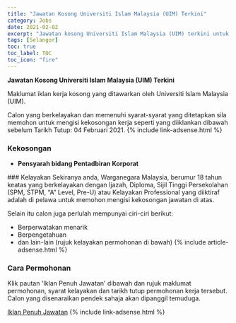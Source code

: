 ```yaml
---
title: "Jawatan Kosong Universiti Islam Malaysia (UIM) Terkini" 
category: Jobs 
date: 2021-02-02 
excerpt: "Jawatan kosong Universiti Islam Malaysia (UIM) terkini untuk kekosongan Pensyarah bidang Pentadbiran Korporat" 
tags: [Selangor] 
toc: true 
toc_label: TOC 
toc_icon: "fire" 
--- 
```


**Jawatan Kosong Universiti Islam Malaysia (UIM) Terkini**

Maklumat iklan kerja kosong yang ditawarkan oleh Universiti Islam Malaysia (UIM). 

Calon yang berkelayakan dan memenuhi syarat-syarat yang ditetapkan sila memohon untuk mengisi kekosongan kerja seperti yang diiklankan dibawah sebelum Tarikh Tutup: 04 Februari 2021. 
{% include link-adsense.html %} 
### Kekosongan 
<ul>
<li><strong>Pensyarah bidang Pentadbiran Korporat</strong></li>
</ul> 
### Kelayakan 
Sekiranya anda, Warganegara Malaysia, berumur 18 tahun keatas yang berkelayakan dengan Ijazah, Diploma, Sijil Tinggi Persekolahan (SPM, STPM, “A” Level, Pre-U) atau Kelayakan Professional yang diiktiraf adalah di pelawa untuk memohon mengisi kekosongan jawatan di atas.

Selain itu calon juga perlulah mempunyai ciri-ciri berikut:
- Berperwatakan menarik
- Berpengetahuan
- dan lain-lain (rujuk kelayakan permohonan di bawah) 
{% include article-adsense.html %} 
### Cara Permohonan 
Klik pautan 'Iklan Penuh Jawatan' dibawah dan rujuk maklumat permohonan, syarat kelayakan dan tarikh tutup permohonan kerja tersebut.
Calon yang disenaraikan pendek sahaja akan dipanggil temuduga.

<a href="https://www.uim.edu.my/v4/uim-career" class="btn btn--info" target="_blank" rel="nofollow noopenner">Iklan Penuh Jawatan</a> 
{% include link-adsense.html %} 